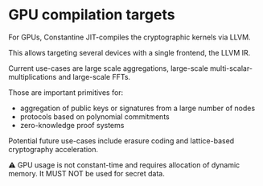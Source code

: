 # GPU compilation targets

For GPUs, Constantine JIT-compiles the cryptographic kernels via LLVM.

This allows targeting several devices with a single frontend, the LLVM IR.

Current use-cases are large scale aggregations, large-scale multi-scalar-multiplications and large-scale FFTs.

Those are important primitives for:
- aggregation of public keys or signatures from a large number of nodes
- protocols based on polynomial commitments
- zero-knowledge proof systems

Potential future use-cases include erasure coding and lattice-based cryptography acceleration.

⚠️ GPU usage is not constant-time and requires allocation of dynamic memory. It MUST NOT be used for secret data.